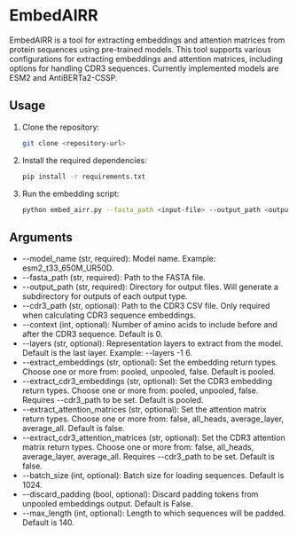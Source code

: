 # EmbedAIRR

EmbedAIRR is a tool for extracting embeddings and attention matrices from protein sequences using pre-trained models. This tool supports various configurations for extracting embeddings and attention matrices, including options for handling CDR3 sequences. Currently implemented models are ESM2 and AntiBERTa2-CSSP.

## Usage

1. Clone the repository:
    ```sh
    git clone <repository-url>
    ```

2. Install the required dependencies:
    ```sh
    pip install -r requirements.txt
    ```

3. Run the embedding script:
    ```sh
    python embed_airr.py --fasta_path <input-file> --output_path <output-file> --model_name <model_name> --<optional_arguments>
    ```

## Arguments
- --model_name (str, required): Model name. Example: esm2_t33_650M_UR50D.
- --fasta_path (str, required): Path to the FASTA file.
- --output_path (str, required): Directory for output files. Will generate a subdirectory for outputs of each output type.
- --cdr3_path (str, optional): Path to the CDR3 CSV file. Only required when calculating CDR3 sequence embeddings.
- --context (int, optional): Number of amino acids to include before and after the CDR3 sequence. Default is 0.
- --layers (str, optional): Representation layers to extract from the model. Default is the last layer. Example: --layers -1 6.
- --extract_embeddings (str, optional): Set the embedding return types. Choose one or more from: pooled, unpooled, false. Default is pooled.
- --extract_cdr3_embeddings (str, optional): Set the CDR3 embedding return types. Choose one or more from: pooled, unpooled, false. Requires --cdr3_path to be set. Default is pooled.
- --extract_attention_matrices (str, optional): Set the attention matrix return types. Choose one or more from: false, all_heads, average_layer, average_all. Default is false.
- --extract_cdr3_attention_matrices (str, optional): Set the CDR3 attention matrix return types. Choose one or more from: false, all_heads, average_layer, average_all. Requires --cdr3_path to be set. Default is false.
- --batch_size (int, optional): Batch size for loading sequences. Default is 1024.
- --discard_padding (bool, optional): Discard padding tokens from unpooled embeddings output. Default is False.
- --max_length (int, optional): Length to which sequences will be padded. Default is 140.

